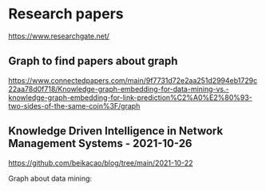 # Research papers


https://www.researchgate.net/






## Graph to find papers about graph


https://www.connectedpapers.com/main/9f7731d72e2aa251d2994eb1729c22aa78d0f718/Knowledge-graph-embedding-for-data-mining-vs.-knowledge-graph-embedding-for-link-prediction%C2%A0%E2%80%93-two-sides-of-the-same-coin%3F/graph





## Knowledge Driven Intelligence in Network Management Systems - 2021-10-26

https://github.com/beikacao/blog/tree/main/2021-10-22






Graph about data mining:

